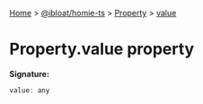 [Home](./index) &gt; [@ibloat/homie-ts](./homie-ts.md) &gt; [Property](./homie-ts.property.md) &gt; [value](./homie-ts.property.value.md)

# Property.value property


**Signature:**
```javascript
value: any
```
